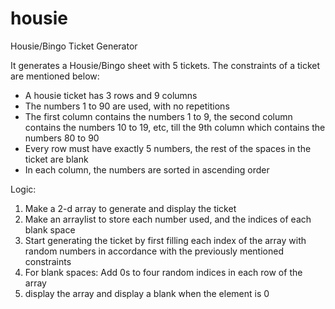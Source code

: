 # housie
Housie/Bingo Ticket Generator

It generates a Housie/Bingo sheet with 5 tickets. The constraints of a ticket are mentioned below:

- A housie ticket has 3 rows and 9 columns
- The numbers 1 to 90 are used, with no repetitions
- The first column contains the numbers 1 to 9, the second column contains the numbers 10 to 19, etc, till the 9th column which contains the numbers 80 to 90 
- Every row must have exactly 5 numbers, the rest of the spaces in the ticket are blank
- In each column, the numbers are sorted in ascending order

Logic:
1. Make a 2-d array to generate and display the ticket
2. Make an arraylist to store each number used, and the indices of each blank space
3. Start generating the ticket by first filling each index of the array with random numbers in accordance with the previously mentioned constraints
4. For blank spaces: Add 0s to four random indices in each row of the array
5. display the array and display a blank when the element is 0
